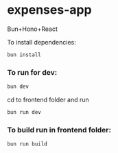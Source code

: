 # expenses-app

Bun+Hono+React

To install dependencies:

```bash
bun install
```

### To run for dev:

```bash
bun dev
```

cd to frontend folder and run

```bash
bun run dev
```

### To build run in frontend folder:

```bash
bun run build
```

